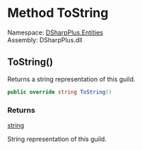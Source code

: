 # Method ToString

Namespace: [DSharpPlus.Entities](DSharpPlus.Entities.md)  
Assembly: DSharpPlus.dll

## <a id="DSharpPlus_Entities_DiscordGuild_ToString"></a>ToString\(\)

Returns a string representation of this guild.

```csharp
public override string ToString()
```

### Returns

[string](https://learn.microsoft.com/dotnet/api/system.string)

String representation of this guild.

